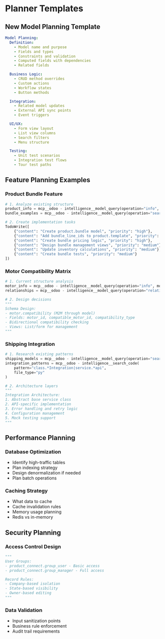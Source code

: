 # Planner Templates

## New Model Planning Template

```yaml
Model Planning:
  Definition:
    - Model name and purpose
    - Fields and types
    - Constraints and validation
    - Computed fields with dependencies
    - Related fields

  Business Logic:
    - CRUD method overrides
    - Custom actions
    - Workflow states
    - Button methods

  Integration:
    - Related model updates
    - External API sync points
    - Event triggers

  UI/UX:
    - Form view layout
    - List view columns
    - Search filters
    - Menu structure

  Testing:
    - Unit test scenarios
    - Integration test flows
    - Tour test paths
```

## Feature Planning Examples

### Product Bundle Feature

```python
# 1. Analyze existing structure
product_info = mcp__odoo - intelligence__model_query(operation="info", model_name="product.template")
bundle_examples = mcp__odoo - intelligence__model_query(operation="search", pattern="bundle|kit")

# 2. Create implementation tasks
TodoWrite([
    {"content": "Create product.bundle model", "priority": "high"},
    {"content": "Add bundle_line_ids to product.template", "priority": "high"},
    {"content": "Create bundle pricing logic", "priority": "high"},
    {"content": "Design bundle management views", "priority": "medium"},
    {"content": "Update inventory calculations", "priority": "medium"},
    {"content": "Create bundle tests", "priority": "medium"}
])
```

### Motor Compatibility Matrix

```python
# 1. Current structure analysis
motor_info = mcp__odoo - intelligence__model_query(operation="info", model_name="motor.product")
relationships = mcp__odoo - intelligence__model_query(operation="relationships", model_name="motor.product")

# 2. Design decisions
"""
Schema Design:
- motor.compatibility (M2M through model)
- Fields: motor_id, compatible_motor_id, compatibility_type
- Bidirectional compatibility checking
- Views: List/form for management
"""
```

### Shipping Integration

```python
# 1. Research existing patterns
shipping_models = mcp__odoo - intelligence__model_query(operation="search", pattern="shipping|delivery")
integration_patterns = mcp__odoo - intelligence__search_code(
    pattern="class.*Integration|service.*api",
    file_type="py"
)

# 2. Architecture layers
"""
Integration Architecture:
1. Abstract base service class
2. API-specific implementation  
3. Error handling and retry logic
4. Configuration management
5. Mock testing support
"""
```

## Performance Planning

### Database Optimization

- Identify high-traffic tables
- Plan indexing strategy
- Design denormalization if needed
- Plan batch operations

### Caching Strategy

- What data to cache
- Cache invalidation rules
- Memory usage planning
- Redis vs in-memory

## Security Planning

### Access Control Design

```python
"""
User Groups:
- product_connect.group_user - Basic access
- product_connect.group_manager - Full access

Record Rules:
- Company-based isolation
- State-based visibility
- Owner-based editing
"""
```

### Data Validation

- Input sanitization points
- Business rule enforcement
- Audit trail requirements